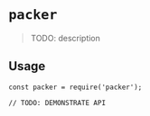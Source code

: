 # `packer`

> TODO: description

## Usage

```
const packer = require('packer');

// TODO: DEMONSTRATE API
```

